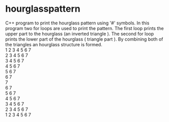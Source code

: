 # hourglasspattern
C++ program to print the hourglass pattern using '#' symbols. In this program two for loops are used to print the pattern. The first loop prints the upper part to the hourglass (an inverted triangle ).
The second for loop prints the lower part of the hourglass ( triangle part ). By combining both of the triangles an hourglass structure is formed.<br/>
1 2 3 4 5 6 7<br/>
 2 3 4 5 6 7<br/>
  3 4 5 6 7<br/>
   4 5 6 7<br/>
    5 6 7<br/>
     6 7 <br/>
      7<br/>
     6 7<br/>
    5 6 7<br/>
   4 5 6 7<br/>
  3 4 5 6 7<br/>
 2 3 4 5 6 7<br/>
1 2 3 4 5 6 7<br/>

